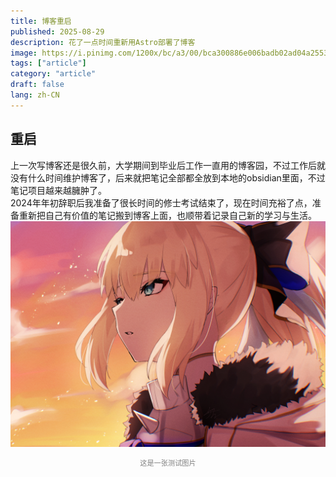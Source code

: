 ```yaml
---
title: 博客重启
published: 2025-08-29
description: 花了一点时间重新用Astro部署了博客
image: https://i.pinimg.com/1200x/bc/a3/00/bca300886e006badb02ad04a255338e3.jpg
tags: ["article"]
category: "article"
draft: false
lang: zh-CN
---
```


## 重启
上一次写博客还是很久前，大学期间到毕业后工作一直用的博客园，不过工作后就没有什么时间维护博客了，后来就把笔记全部都全放到本地的obsidian里面，不过笔记项目越来越臃肿了。  
2024年年初辞职后我准备了很长时间的修士考试结束了，现在时间充裕了点，准备重新把自己有价值的笔记搬到博客上面，也顺带着记录自己新的学习与生活。
![图片测试](./test.jpg) 
<div style="text-align: center; color: grey; font-size: 0.8em;">
  这是一张测试图片
</div>